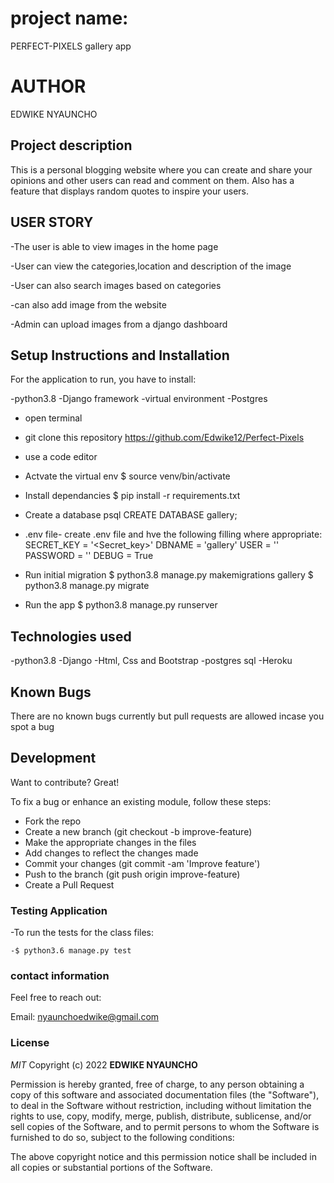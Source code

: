 #  project name:
PERFECT-PIXELS  gallery app


# AUTHOR
EDWIKE NYAUNCHO


## Project description
This is a personal blogging website where you can create and share your opinions and other users can read and comment on them. Also has a feature that displays random quotes to inspire your users.


## USER STORY
-The user is able to view images in the home page

-User can view the categories,location and description of the image

-User can also search images based on categories

-can also add image from the website

-Admin can upload images from a django dashboard


## Setup Instructions and Installation
For the application to run, you have to install:

-python3.8
-Django framework
-virtual environment
-Postgres

- open terminal

- git clone this repository https://github.com/Edwike12/Perfect-Pixels

- use a code editor

- Actvate the virtual env 
        $ source venv/bin/activate

- Install dependancies 
        $ pip install -r requirements.txt

- Create a database
        psql
        CREATE DATABASE gallery;

- .env file- create  .env file and hve the following filling where appropriate:
            SECRET_KEY = '<Secret_key>'
            DBNAME = 'gallery'
            USER = '<Username>'
            PASSWORD = '<password>'
            DEBUG = True

- Run initial migration
        $ python3.8 manage.py makemigrations gallery
        $ python3.8 manage.py migrate

- Run the app
        $ python3.8 manage.py runserver


## Technologies used
-python3.8
-Django
-Html, Css and Bootstrap
-postgres sql
-Heroku


## Known Bugs
There are no known bugs currently but pull requests are allowed incase you spot a bug


## Development 
Want to contribute? Great!

To fix a bug or enhance an existing module, follow these steps:
- Fork the repo
- Create a new branch (git checkout -b improve-feature)
- Make the appropriate changes in the files
- Add changes to reflect the changes made
- Commit your changes (git commit -am 'Improve feature')
- Push to the branch (git push origin improve-feature)
- Create a Pull Request


### Testing Application
-To run the tests for the class files:

    -$ python3.6 manage.py test




### contact information
Feel free to reach out:

Email: nyaunchoedwike@gmail.com


### License

*MIT*
Copyright (c) 2022 **EDWIKE NYAUNCHO**

Permission is hereby granted, free of charge, to any person obtaining a copy of this software and associated documentation files (the "Software"), to deal in the Software without restriction, including without limitation the rights to use, copy, modify, merge, publish, distribute, sublicense, and/or sell copies of the Software, and to permit persons to whom the Software is furnished to do so, subject to the following conditions:

The above copyright notice and this permission notice shall be included in all copies or substantial portions of the Software.


